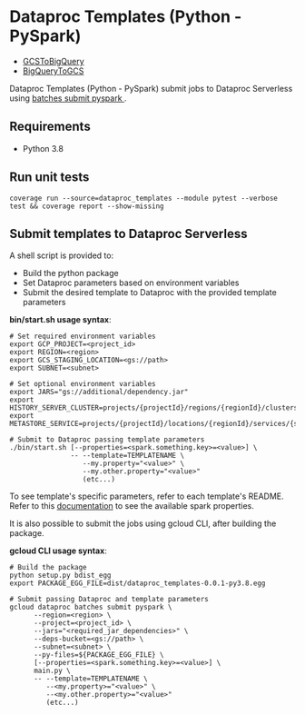 # Dataproc Templates (Python - PySpark)

* [GCSToBigQuery](dataproc_templates/gcs/README.md)
* [BigQueryToGCS](dataproc_templates/bigquery/README.md)

Dataproc Templates (Python - PySpark) submit jobs to Dataproc Serverless using [batches submit pyspark ](https://cloud.google.com/sdk/gcloud/reference/dataproc/batches/submit/pyspark).

## Requirements

- Python 3.8

## Run unit tests
```
coverage run --source=dataproc_templates --module pytest --verbose test && coverage report --show-missing
```

## Submit templates to Dataproc Serverless

A shell script is provided to:
 - Build the python package
 - Set Dataproc parameters based on environment variables
 - Submit the desired template to Dataproc with the provided template parameters
 
**bin/start.sh usage syntax**:
```
# Set required environment variables
export GCP_PROJECT=<project_id>
export REGION=<region>
export GCS_STAGING_LOCATION=<gs://path>
export SUBNET=<subnet>

# Set optional environment variables
export JARS="gs://additional/dependency.jar"
export HISTORY_SERVER_CLUSTER=projects/{projectId}/regions/{regionId}/clusters/{clusterId}
export METASTORE_SERVICE=projects/{projectId}/locations/{regionId}/services/{serviceId}

# Submit to Dataproc passing template parameters
./bin/start.sh [--properties=<spark.something.key>=<value>] \
               -- --template=TEMPLATENAME \
                  --my.property="<value>" \
                  --my.other.property="<value>"
                  (etc...)
```
To see template's specific parameters, refer to each template's README.  
Refer to this [documentation](https://cloud.google.com/dataproc-serverless/docs/concepts/properties) to see the available spark properties.

It is also possible to submit the jobs using gcloud CLI, after building the package.

**gcloud CLI usage syntax**:
```
# Build the package
python setup.py bdist_egg
export PACKAGE_EGG_FILE=dist/dataproc_templates-0.0.1-py3.8.egg

# Submit passing Dataproc and template parameters
gcloud dataproc batches submit pyspark \
      --region=<region> \
      --project=<project_id> \
      --jars="<required_jar_dependencies>" \
      --deps-bucket=<gs://path> \
      --subnet=<subnet> \
      --py-files=${PACKAGE_EGG_FILE} \
      [--properties=<spark.something.key>=<value>] \
      main.py \
      -- --template=TEMPLATENAME \
         --<my.property>="<value>" \
         --<my.other.property>="<value>"
         (etc...)
```
